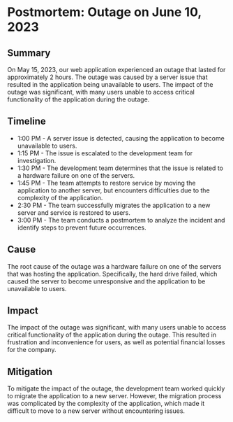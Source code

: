 
# Postmortem: Outage on June 10, 2023
## Summary
On May 15, 2023, our web application experienced an outage that lasted for approximately 2 hours. The outage was caused by a server issue that resulted in the application being unavailable to users. The impact of the outage was significant, with many users unable to access critical functionality of the application during the outage.

## Timeline
* 1:00 PM - A server issue is detected, causing the application to become unavailable to users.
* 1:15 PM - The issue is escalated to the development team for investigation.
* 1:30 PM - The development team determines that the issue is related to a hardware failure on one of the servers.
* 1:45 PM - The team attempts to restore service by moving the application to another server, but encounters difficulties due to the complexity of the application.
* 2:30 PM - The team successfully migrates the application to a new server and service is restored to users.
* 3:00 PM - The team conducts a postmortem to analyze the incident and identify steps to prevent future occurrences.

## Cause
The root cause of the outage was a hardware failure on one of the servers that was hosting the application. Specifically, the hard drive failed, which caused the server to become unresponsive and the application to be unavailable to users.

## Impact
The impact of the outage was significant, with many users unable to access critical functionality of the application during the outage. This resulted in frustration and inconvenience for users, as well as potential financial losses for the company.

## Mitigation
To mitigate the impact of the outage, the development team worked quickly to migrate the application to a new server. However, the migration process was complicated by the complexity of the application, which made it difficult to move to a new server without encountering issues.
